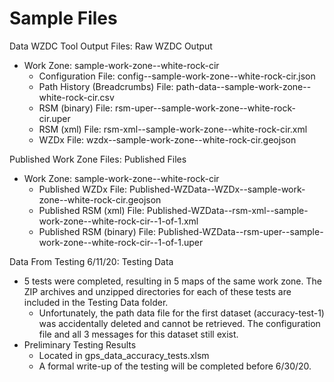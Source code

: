# Sample Files

Data WZDC Tool Output Files: Raw WZDC Output
- Work Zone: sample-work-zone--white-rock-cir
  - Configuration File: config--sample-work-zone--white-rock-cir.json
  - Path History (Breadcrumbs) File: path-data--sample-work-zone--white-rock-cir.csv
  - RSM (binary) File: rsm-uper--sample-work-zone--white-rock-cir.uper
  - RSM (xml) File: rsm-xml--sample-work-zone--white-rock-cir.xml
  - WZDx File: wzdx--sample-work-zone--white-rock-cir.geojson

Published Work Zone Files: Published Files
- Work Zone: sample-work-zone--white-rock-cir
  - Published WZDx File: Published-WZData--WZDx--sample-work-zone--white-rock-cir.geojson
  - Published RSM (xml) File: Published-WZData--rsm-xml--sample-work-zone--white-rock-cir--1-of-1.xml
  - Published RSM (binary) File: Published-WZData--rsm-uper--sample-work-zone--white-rock-cir--1-of-1.uper

Data From Testing 6/11/20: Testing Data
- 5 tests were completed, resulting in 5 maps of the same work zone. The ZIP archives and unzipped directories for each of these tests are included in the Testing Data folder.
  - Unfortunately, the path data file for the first dataset (accuracy-test-1) was accidentally deleted and cannot be retrieved. The configuration file and all 3 messages for this dataset still exist.
- Preliminary Testing Results
  - Located in gps_data_accuracy_tests.xlsm
  - A formal write-up of the testing will be completed before 6/30/20.
